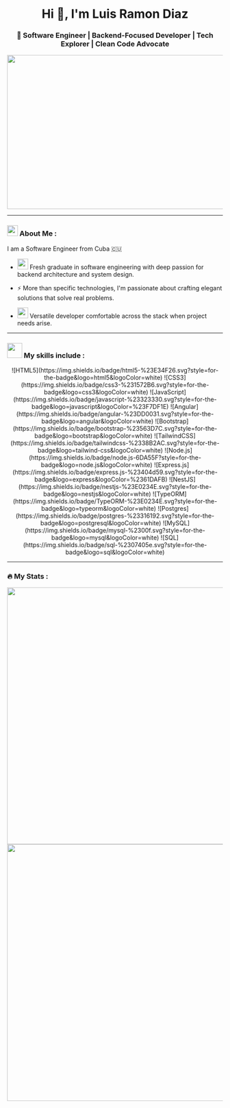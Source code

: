 <h1 align="center">Hi 👋, I'm Luis Ramon Diaz</h1>  
<h3 align="center">🚀 Software Engineer | Backend-Focused Developer | Tech Explorer | Clean Code Advocate</h3>

<div align="center">
  <img src="https://media.giphy.com/media/dWesBcTLavkZuG35MI/giphy.gif" width="550" height="360"/>
</div>

---
### <img src="https://images.emojiterra.com/google/noto-emoji/unicode-16.0/color/1024px/1f468-1f4bb.png" width="25"> About Me : 
I am a Software Engineer from Cuba :cuba:
- <img src="https://images.emojiterra.com/google/noto-emoji/unicode-16.0/color/1024px/1f393.png" width="25"> Fresh graduate in software engineering with deep passion for backend architecture and system design. 

- :zap: More than specific technologies,  I'm passionate about crafting elegant solutions that solve real problems.

- <img src="https://images.emojiterra.com/google/noto-emoji/unicode-16.0/color/1024px/1f3a8.png" width="25"> Versatile developer comfortable across the stack when project needs arise.

---

### <img src="https://images.emojiterra.com/google/noto-emoji/unicode-16.0/color/256px/1f6e0.png" width="35"> My skills include : 
 <div align="center"> 
	![HTML5](https://img.shields.io/badge/html5-%23E34F26.svg?style=for-the-badge&logo=html5&logoColor=white)
	![CSS3](https://img.shields.io/badge/css3-%231572B6.svg?style=for-the-badge&logo=css3&logoColor=white)
	![JavaScript](https://img.shields.io/badge/javascript-%23323330.svg?style=for-the-badge&logo=javascript&logoColor=%23F7DF1E)
	![Angular](https://img.shields.io/badge/angular-%23DD0031.svg?style=for-the-badge&logo=angular&logoColor=white)
	![Bootstrap](https://img.shields.io/badge/bootstrap-%23563D7C.svg?style=for-the-badge&logo=bootstrap&logoColor=white)
	![TailwindCSS](https://img.shields.io/badge/tailwindcss-%2338B2AC.svg?style=for-the-badge&logo=tailwind-css&logoColor=white)
	![Node.js](https://img.shields.io/badge/node.js-6DA55F?style=for-the-badge&logo=node.js&logoColor=white)
	![Express.js](https://img.shields.io/badge/express.js-%23404d59.svg?style=for-the-badge&logo=express&logoColor=%2361DAFB)
	![NestJS](https://img.shields.io/badge/nestjs-%23E0234E.svg?style=for-the-badge&logo=nestjs&logoColor=white)
	![TypeORM](https://img.shields.io/badge/TypeORM-%23E0234E.svg?style=for-the-badge&logo=typeorm&logoColor=white)
	![Postgres](https://img.shields.io/badge/postgres-%23316192.svg?style=for-the-badge&logo=postgresql&logoColor=white)
	![MySQL](https://img.shields.io/badge/mysql-%2300f.svg?style=for-the-badge&logo=mysql&logoColor=white)
	![SQL](https://img.shields.io/badge/sql-%2307405e.svg?style=for-the-badge&logo=sql&logoColor=white)
 </div>

---

### :fire: My Stats :
<div align="center">  
  <img src="http://github-readme-streak-stats.herokuapp.com?user=luirrodev&theme=dark&background=0,000000,130F40" width="600"/>
</div>
<div align="center">
  <img src="https://github-readme-stats.vercel.app/api/top-langs/?username=luirrodev&layout=compact&theme=vision-friendly-dark&show_icons=true&title_color=7A7ADB&icon_color=2234AE&text_color=D3D3D3&bg_color=0,000000,130F40&locale=en" width="600"/>
</div>
